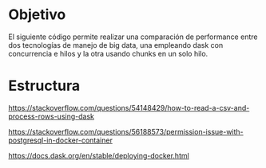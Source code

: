 # Objetivo
El siguiente código permite realizar una comparación de performance entre dos tecnologías de manejo de big data, una empleando dask con concurrencia e hilos y la otra usando chunks en un solo hilo. 

# Estructura





https://stackoverflow.com/questions/54148429/how-to-read-a-csv-and-process-rows-using-dask

https://stackoverflow.com/questions/56188573/permission-issue-with-postgresql-in-docker-container


https://docs.dask.org/en/stable/deploying-docker.html
